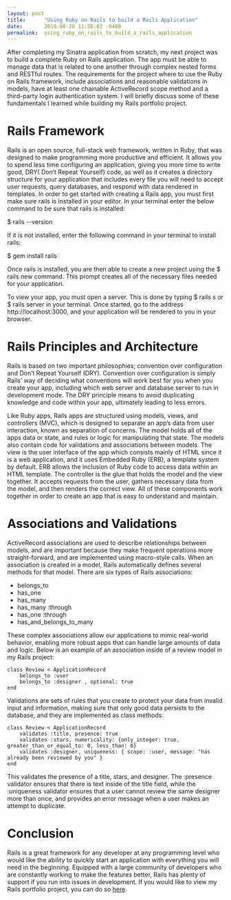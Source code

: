 ```yaml
---
layout: post
title:      "Using Ruby on Rails to build a Rails Application"
date:       2019-08-20 11:56:02 -0400
permalink:  using_ruby_on_rails_to_build_a_rails_application
---
```



After completing my Sinatra application from scratch, my next project was to build a complete Ruby on Rails application.  The app must be able to manage data that is related to one another through complex nested forms and RESTful routes.  The requirements for the project where to use the Ruby on Rails framework, include associations and reasonable validations in models, have at least one chainable ActiveRecord scope method and a third-party login authentication system. I will briefly discuss some of these fundamentals I learned while building my Rails portfolio project.

# Rails Framework 
Rails is an open source, full-stack web framework, written in Ruby,  that was designed to make programming more productive and efficient.  It allows you to spend less time configuring an application, giving you more time to write good, DRY( Don’t Repeat Yourself) code, as well as it creates a directory structure for your application that includes every file you will need to accept user requests, query databases, and respond with data rendered in templates.  In order to get started with creating a Rails app, you must first make sure rails is installed in your editor.  In your terminal enter the below command to be sure that rails is installed:

$ rails --version

If it is not installed, enter the following command in your terminal to install rails:

$ gem install rails

Once rails is installed, you are then able to create a new project using the $ rails new  command. This prompt creates all of the necessary files needed for your application.

 To view your app, you must open a server.  This is done by typing $ rails s or $ rails server  in your terminal.  Once started, go to the address http://localhost:3000, and your application will be rendered to you in your browser.


# Rails Principles and Architecture
Rails is based on two important philosophies; convention over configuration and Don’t Repeat Yourself (DRY).  Convention over configuration is simply Rails’ way of deciding what conventions will work best for you when you create your app, including which web server and database server to run in development mode.  The DRY principle means to avoid duplicating knowledge and code within your app, ultimately leading to less errors. 

Like Ruby apps, Rails apps are structured using models, views, and controllers (MVC), which is designed to separate an app’s data from user interaction, known as separation of concerns.  The model holds all of the apps data or state, and rules or logic for manipulating that state.  The models also contain code for validations and associations between models.  The view is the user interface of the app which consists mainly of HTML since it is a web application, and it uses Embedded Ruby (ERB), a template system by default.  ERB allows the inclusion of Ruby code to access data within an HTML template.  The controller is the glue that holds the model and the view together.  It accepts requests from the user, gathers necessary data from the model, and then renders the correct view. All of these components work together in order to create an app that is easy to understand and maintain.


# Associations and Validations
ActiveRecord associations are used to describe relationships between models, and are important because they make  frequent operations more straight-forward, and are implemented using macro-style calls.  When an association is created in a model, Rails automatically defines several  methods for that model. There are six types of Rails associations:


* belongs_to
* has_one
* has_many
* has_many :through
* has_one :through
* has_and_belongs_to_many


These complex associations allow our applications to mimic real-world behavior, enabling more robust apps that can handle large amounts of data and logic. Below is an example of an association inside of a review model in my Rails project:

```
class Review < ApplicationRecord
	belongs_to :user
	belongs_to :designer , optional: true
end 

```

Validations are sets of rules that you create to protect your data from invalid input and information, making sure that only good data persists to the database, and they are implemented as class methods:

```
class Review < ApplicationRecord
	validates :title, presence: true
	validates :stars, numericality: {only_integer: true, greater_than_or_equal_to: 0, less_than: 6}
	validates :designer, uniqueness: { scope: :user, message: "has already been reviewed by you" }
end

```

This validates the presence of a title, stars, and designer.  The :presence validator ensures that there is text inside of the title field, while the :uniqueness validator ensures that a user cannot review the same designer more than once, and provides an error message when a user makes an attempt to duplicate.  

# Conclusion
Rails is a great framework for any developer at any programming level who would like the ability to quickly start an application with everything you will need in the beginning.   Equipped with a large community of developers who are constantly working to make the features better, Rails has plenty of support if you run into issues in development.  If you would like to view my Rails portfolio project, you can do so [here](:https://github.com/Patech-Patrice/luxcloset//).



